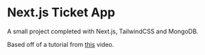 # Next.js Ticket App

A small project completed with Next.js, TailwindCSS and MongoDB.

Based off of a tutorial from [this](https://www.youtube.com/watch?v=H0vhkoXljq0) video.